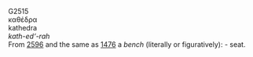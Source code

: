 G2515  
καθέδρα  
kathedra  
*kath-ed‘-rah*  
From [2596](g2596) and the same as [1476](g1476) a *bench* (literally or
figuratively): - seat.  
